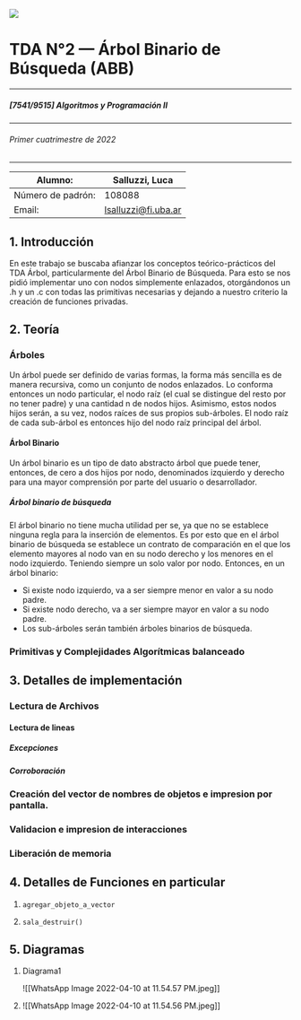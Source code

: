     
![](https://i.imgur.com/P0aqOMI.jpg)

# **TDA N°2 — Árbol Binario de Búsqueda (ABB)** 
---
##### [7541/9515] Algoritmos y Programación II
---
###### Primer cuatrimestre de 2022
---

|  Alumno: | Salluzzi, Luca |
| ----------- | ----------- |
| Número de padrón: | 108088 |
| Email: | lsalluzzi@fi.uba.ar |


## 1. Introducción
En este trabajo se buscaba afianzar los conceptos teórico-prácticos del TDA Árbol, particularmente del Árbol Binario de Búsqueda. Para esto se nos pidió implementar uno con nodos simplemente enlazados, otorgándonos un .h y un .c con todas las primitivas necesarias y dejando a nuestro criterio la creación de funciones privadas.

## 2. Teoría

### Árboles
Un árbol puede ser definido de varias formas, la forma más sencilla es de manera recursiva, como un conjunto de nodos enlazados. Lo conforma entonces un nodo particular, el nodo raíz (el cual se distingue del resto por no tener padre) y una cantidad n de nodos hijos. Asimismo, estos nodos hijos serán, a su vez, nodos raíces de sus propios sub-árboles. El nodo raíz de cada sub-árbol es entonces hijo del nodo raíz principal del árbol. 

#### Árbol Binario
Un árbol binario es un tipo de dato abstracto árbol que puede tener, entonces, de cero a dos hijos por nodo, denominados izquierdo y derecho para una mayor comprensión por parte del usuario o desarrollador.
##### Árbol binario de búsqueda
El árbol binario no tiene mucha utilidad per se, ya que no se establece ninguna regla para la inserción de elementos. Es por esto que en el árbol binario de búsqueda se establece un contrato de comparación en el que los elemento mayores al nodo van en su nodo derecho y los menores en el nodo izquierdo. Teniendo siempre un solo valor por nodo. 
Entonces, en un árbol binario:
- Si existe nodo izquierdo, va a ser siempre menor en valor a su nodo padre.
- Si existe nodo derecho, va a ser siempre mayor en valor a su nodo padre.
- Los sub-árboles serán también árboles binarios de búsqueda.

### Primitivas y Complejidades Algorítmicas balanceado

## 3. Detalles de implementación


### Lectura de Archivos


#### Lectura de lineas

##### Excepciones


 ##### Corroboración


### Creación del vector de nombres de objetos e impresion por pantalla.


### Validacion  e impresion de interacciones


### Liberación de memoria


## 4. Detalles de Funciones en particular

1. `agregar_objeto_a_vector`

  
2. `sala_destruir()`



## 5. Diagramas





1. Diagrama1

    ![[WhatsApp Image 2022-04-10 at 11.54.57 PM.jpeg]]



2. ![[WhatsApp Image 2022-04-10 at 11.54.56 PM.jpeg]]


